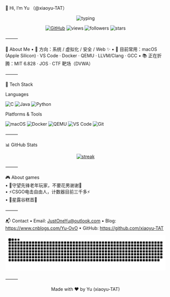 🙌 Hi, I’m Yu （@xiaoyu-TAT）

<p align="center">
  <img src="https://readme-typing-svg.herokuapp.com?duration=2500&pause=500&multiline=true&width=700&height=90&lines=Hello%2C+world!+I%E2%80%99m+Yu;A+developer+who+loves+%F0%9F%92%BB+systems%2C+%F0%9F%94%AE+security%2C+and+%F0%9F%8E%A8+design" alt="typing" />
</p>


<p align="center">
  <a href="https://github.com/xiaoyu-TAT"><img src="https://img.shields.io/badge/GitHub-181717?logo=github&logoColor=white" alt="GitHub"></a>
  <img src="https://komarev.com/ghpvc/?username=xiaoyu-TAT&style=flat&label=Profile+Views" alt="views" />
  <img src="https://img.shields.io/github/followers/xiaoyu-TAT?style=flat&label=Followers" alt="followers" />
  <img src="https://img.shields.io/github/stars/xiaoyu-TAT?affiliations=OWNER%2CCOLLABORATOR&label=Profile%20Stars" alt="stars" />
</p>



⸻

🚀 About Me
	•	🎯 方向：系统 / 虚拟化 / 安全 / Web ✨
	•	🧰 目前常用：macOS (Apple Silicon) · VS Code · Docker · QEMU · LLVM/Clang · GCC
	•	📚 正在折腾：MIT 6.828 · JOS · CTF 靶场（DVWA）

⸻

🧩 Tech Stack

Languages

<p>
  <img alt="C" src="https://img.shields.io/badge/C-A8B9CC?logo=c&logoColor=white" />
  <img alt="Java" src="https://img.shields.io/badge/Java-007396?logo=java&logoColor=white" />
  <img alt="Python" src="https://img.shields.io/badge/Python-3776AB?logo=python&logoColor=white" />
</p>


Platforms & Tools

<p>
  <img alt="macOS" src="https://img.shields.io/badge/macOS-000000?logo=apple&logoColor=white" />
  <img alt="Docker" src="https://img.shields.io/badge/Docker-2496ED?logo=docker&logoColor=white" />
  <img alt="QEMU" src="https://img.shields.io/badge/QEMU-FF6600?logo=qemu&logoColor=white" />
  <img alt="VS Code" src="https://img.shields.io/badge/VS%20Code-007ACC?logo=visualstudiocode&logoColor=white" />
  <img alt="Git" src="https://img.shields.io/badge/Git-F05032?logo=git&logoColor=white" />
</p>



⸻

📊 GitHub Stats

<div align="center">
<a href="https://github.com/xiaoyu-TAT">
  <img height="160" src="https://github-readme-streak-stats.herokuapp.com/?user=xiaoyu-TAT&hide_border=true" alt="streak" />
</a>
</div>






⸻

🎮	About games  
	•	🙏守望先锋老年玩家，不要花男谢谢🙏  
	•	⚡️CSGO电击自由人，计数器目前三千多⚡️  
	•	🙌星露谷糕首🙌  

⸻

📬 Contact
	•	Email: JustOneYu@outlook.com
	•	Blog: https://www.cnblogs.com/Yu-OvO
	•	GitHub: https://github.com/xiaoyu-TAT



<p align="center">
  <img src="https://raw.githubusercontent.com/xiaoyu-TAT/xiaoyu-TAT/main/dist/snake.svg" alt="snake" />
</p>


⸻


<p align="center">Made with ❤️ by Yu (xiaoyu-TAT)</p>
